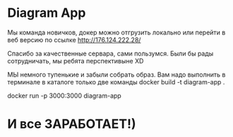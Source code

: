 # Diagram App

Мы команда новичков, докер можно отгрузить локально или перейти в веб версию по ссылке http://176.124.222.28/

Спасибо за качественные сервара, сами пользумся. Были бы рады сотрудничать, мы ребята перспективыне XD

МЫ немного тупенькие и забыли собрать образ.
Вам надо выполнить в терминале в каталоге только две команды
docker build -t diagram-app .

docker run -p 3000:3000 diagram-app

И все ЗАРАБОТАЕТ!)
=======

